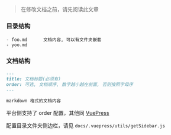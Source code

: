 > 在修改文档之前，请先阅读此文章

### 目录结构

```
- foo.md      文档内容, 可以有文件夹嵌套
- yoo.md
```

### 文档结构

```markdown
---
title: 文档标题(必须有)
order: 可选, 文档顺序, 数字越小越在前面, 否则按照字母序
---

markdown 格式的文档内容
```

平台侧支持了 order 配置，其他同 [VuePress](https://www.vuepress.cn/)

配置目录文件夹侧边栏，请见 `docs/.vuepress/utils/getSidebar.js`
